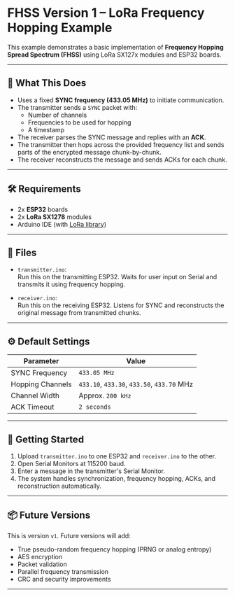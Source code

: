 # FHSS Version 1 – LoRa Frequency Hopping Example

This example demonstrates a basic implementation of **Frequency Hopping Spread Spectrum (FHSS)** using LoRa SX127x modules and ESP32 boards.

---

## 🧠 What This Does

- Uses a fixed **SYNC frequency (433.05 MHz)** to initiate communication.
- The transmitter sends a `SYNC` packet with:
  - Number of channels
  - Frequencies to be used for hopping
  - A timestamp
- The receiver parses the SYNC message and replies with an **ACK**.
- The transmitter then hops across the provided frequency list and sends parts of the encrypted message chunk-by-chunk.
- The receiver reconstructs the message and sends ACKs for each chunk.

---

## 🛠 Requirements

- 2x **ESP32** boards  
- 2x **LoRa SX1278** modules  
- Arduino IDE (with [LoRa library](https://github.com/sandeepmistry/arduino-LoRa))

---

## 📁 Files

- `transmitter.ino`:  
  Run this on the transmitting ESP32. Waits for user input on Serial and transmits it using frequency hopping.

- `receiver.ino`:  
  Run this on the receiving ESP32. Listens for SYNC and reconstructs the original message from transmitted chunks.

---

## ⚙️ Default Settings

| Parameter         | Value              |
|------------------|--------------------|
| SYNC Frequency   | `433.05 MHz`       |
| Hopping Channels | `433.10`, `433.30`, `433.50`, `433.70` MHz |
| Channel Width    | Approx. `200 kHz`  |
| ACK Timeout      | `2 seconds`        |

---

## 🚀 Getting Started

1. Upload `transmitter.ino` to one ESP32 and `receiver.ino` to the other.
2. Open Serial Monitors at 115200 baud.
3. Enter a message in the transmitter's Serial Monitor.
4. The system handles synchronization, frequency hopping, ACKs, and reconstruction automatically.

---

## 📦 Future Versions

This is version `v1`. Future versions will add:

- True pseudo-random frequency hopping (PRNG or analog entropy)
- AES encryption
- Packet validation
- Parallel frequency transmission
- CRC and security improvements

---
